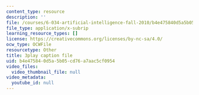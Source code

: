 ```yaml
---
content_type: resource
description: ''
file: /courses/6-034-artificial-intelligence-fall-2010/b4e475840d5a5b05cd76a7aac5cf0954_PwhiWxHK8o.srt
file_type: application/x-subrip
learning_resource_types: []
license: https://creativecommons.org/licenses/by-nc-sa/4.0/
ocw_type: OCWFile
resourcetype: Other
title: 3play caption file
uid: b4e47584-0d5a-5b05-cd76-a7aac5cf0954
video_files:
  video_thumbnail_file: null
video_metadata:
  youtube_id: null
---
```

